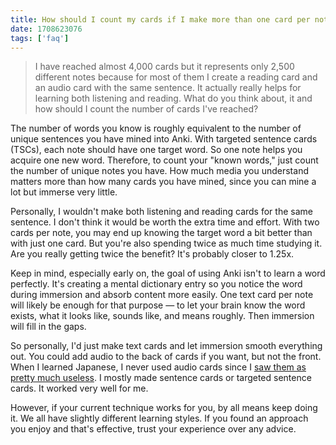 ```yaml
---
title: How should I count my cards if I make more than one card per note?
date: 1708623076
tags: ['faq']
---
```


> I have reached almost 4,000 cards but it represents only
> 2,500 different notes because for most of them
> I create a reading card and an audio card with the same sentence.
> It actually really helps for
> learning both listening and reading.
> What do you think about, it and how should I
> count the number of cards I've reached?

The number of words you know is roughly equivalent
to the number of unique sentences you have mined into Anki.
With targeted sentence cards (TSCs),
each note should have one target word.
So one note helps you acquire one new word.
Therefore,
to count your "known words,"
just count the number of unique notes you have.
How much media you understand matters more than how many cards you have mined,
since you can mine a lot but immerse very little.

Personally,
I wouldn't make both listening and reading cards for the same sentence.
I don't think it would be worth the extra time and effort.
With two cards per note,
you may end up knowing the target word a bit better than with just one card.
But you're also spending twice as much time studying it.
Are you really getting twice the benefit?
It's probably closer to 1.25x.

Keep in mind,
especially early on,
the goal of using Anki isn't to learn a word perfectly.
It's creating a mental dictionary entry
so you notice the word during immersion and absorb content more easily.
One text card per note will likely be enough for that purpose
&mdash; to let your brain know the word exists,
what it looks like,
sounds like,
and means roughly.
Then immersion will fill in the gaps.

So personally,
I'd just make text cards and let immersion smooth everything out.
You could add audio to the back of cards if you want, but not the front.
When I learned Japanese,
I never used audio cards
since I [saw them as pretty much useless](how-to-rep-audiobased-sentence-cards.html).
I mostly made sentence cards or targeted sentence cards.
It worked very well for me.

However,
if your current technique works for you,
by all means keep doing it.
We all have slightly different learning styles.
If you found an approach you enjoy and that's effective,
trust your experience over any advice.
